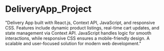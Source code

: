 # DeliveryApp_Project
"Delivery App built with React.js, Context API, JavaScript, and responsive CSS. Features include dynamic product listings, real-time cart updates, and state management via Context API. JavaScript handles logic for smooth interactions, while responsive CSS ensures a mobile-friendly design. A scalable and user-focused solution for modern web development."
